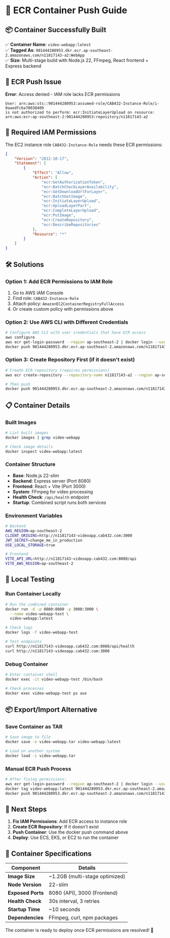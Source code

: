 # 🐳 ECR Container Push Guide

## 📦 **Container Successfully Built**
✅ **Container Name**: `video-webapp:latest`  
✅ **Tagged As**: `901444280953.dkr.ecr.ap-southeast-2.amazonaws.com/n11817143-a2:WebApp`  
✅ **Size**: Multi-stage build with Node.js 22, FFmpeg, React frontend + Express backend

## 🚫 **ECR Push Issue**
**Error**: Access denied - IAM role lacks ECR permissions

```
User: arn:aws:sts::901444280953:assumed-role/CAB432-Instance-Role/i-0aaedfc6a70038409 
is not authorized to perform: ecr:InitiateLayerUpload on resource: 
arn:aws:ecr:ap-southeast-2:901444280953:repository/n11817143-a2
```

## 🔐 **Required IAM Permissions**

The EC2 instance role `CAB432-Instance-Role` needs these ECR permissions:

```json
{
    "Version": "2012-10-17",
    "Statement": [
        {
            "Effect": "Allow",
            "Action": [
                "ecr:GetAuthorizationToken",
                "ecr:BatchCheckLayerAvailability",
                "ecr:GetDownloadUrlForLayer",
                "ecr:BatchGetImage",
                "ecr:InitiateLayerUpload",
                "ecr:UploadLayerPart",
                "ecr:CompleteLayerUpload",
                "ecr:PutImage",
                "ecr:CreateRepository",
                "ecr:DescribeRepositories"
            ],
            "Resource": "*"
        }
    ]
}
```

## 🛠️ **Solutions**

### Option 1: Add ECR Permissions to IAM Role
1. Go to AWS IAM Console
2. Find role: `CAB432-Instance-Role`
3. Attach policy: `AmazonEC2ContainerRegistryFullAccess`
4. Or create custom policy with permissions above

### Option 2: Use AWS CLI with Different Credentials
```bash
# Configure AWS CLI with user credentials that have ECR access
aws configure
aws ecr get-login-password --region ap-southeast-2 | docker login --username AWS --password-stdin 901444280953.dkr.ecr.ap-southeast-2.amazonaws.com
docker push 901444280953.dkr.ecr.ap-southeast-2.amazonaws.com/n11817143-a2:WebApp
```

### Option 3: Create Repository First (if it doesn't exist)
```bash
# Create ECR repository (requires permissions)
aws ecr create-repository --repository-name n11817143-a2 --region ap-southeast-2

# Then push
docker push 901444280953.dkr.ecr.ap-southeast-2.amazonaws.com/n11817143-a2:WebApp
```

## 📋 **Container Details**

### **Built Images**
```bash
# List built images
docker images | grep video-webapp

# Check image details
docker inspect video-webapp:latest
```

### **Container Structure**
- **Base**: Node.js 22-slim
- **Backend**: Express server (Port 8080)
- **Frontend**: React + Vite (Port 3000)  
- **System**: FFmpeg for video processing
- **Health Check**: `/api/health` endpoint
- **Startup**: Combined script runs both services

### **Environment Variables**
```bash
# Backend
AWS_REGION=ap-southeast-2
CLIENT_ORIGINS=http://n11817143-videoapp.cab432.com:3000
JWT_SECRET=change_me_in_production
USE_LOCAL_STORAGE=true

# Frontend  
VITE_API_URL=http://n11817143-videoapp.cab432.com:8080/api
VITE_AWS_REGION=ap-southeast-2
```

## 🧪 **Local Testing**

### **Run Container Locally**
```bash
# Run the combined container
docker run -d -p 8080:8080 -p 3000:3000 \
  --name video-webapp-test \
  video-webapp:latest

# Check logs
docker logs -f video-webapp-test

# Test endpoints
curl http://n11817143-videoapp.cab432.com:8080/api/health
curl http://n11817143-videoapp.cab432.com:3000
```

### **Debug Container**
```bash
# Enter container shell
docker exec -it video-webapp-test /bin/bash

# Check processes
docker exec video-webapp-test ps aux
```

## 📦 **Export/Import Alternative**

### **Save Container as TAR**
```bash
# Save image to file
docker save -o video-webapp.tar video-webapp:latest

# Load on another system
docker load -i video-webapp.tar
```

### **Manual ECR Push Process**
```bash
# After fixing permissions:
aws ecr get-login-password --region ap-southeast-2 | docker login --username AWS --password-stdin 901444280953.dkr.ecr.ap-southeast-2.amazonaws.com
docker tag video-webapp:latest 901444280953.dkr.ecr.ap-southeast-2.amazonaws.com/n11817143-a2:WebApp
docker push 901444280953.dkr.ecr.ap-southeast-2.amazonaws.com/n11817143-a2:WebApp
```

## 🎯 **Next Steps**

1. **Fix IAM Permissions**: Add ECR access to instance role
2. **Create ECR Repository**: If it doesn't exist
3. **Push Container**: Use the docker push command above
4. **Deploy**: Use ECS, EKS, or EC2 to run the container

## 📝 **Container Specifications**

| Component | Details |
|-----------|---------|
| **Image Size** | ~1.2GB (multi-stage optimized) |
| **Node Version** | 22-slim |
| **Exposed Ports** | 8080 (API), 3000 (Frontend) |
| **Health Check** | 30s interval, 3 retries |
| **Startup Time** | ~10 seconds |
| **Dependencies** | FFmpeg, curl, npm packages |

The container is ready to deploy once ECR permissions are resolved! 🚀